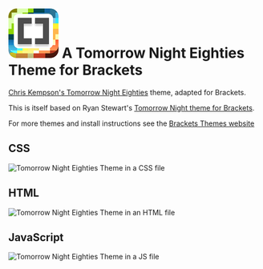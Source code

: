 ![Brackets Themes](https://github.com/Brackets-Themes/TomorrowNight/blob/master/bracket-themes-icon-100x99.png) A Tomorrow Night Eighties Theme for Brackets
=========

[Chris Kempson's Tomorrow Night Eighties](https://github.com/chriskempson/tomorrow-theme) theme, adapted for Brackets.

This is itself based on Ryan Stewart's [Tomorrow Night theme for Brackets](https://github.com/Brackets-Themes/TomorrowNight).

For more themes and install instructions see the [Brackets Themes website](http://brackets-themes.github.io/)

## CSS 
![Tomorrow Night Eighties Theme in a CSS file](https://raw.githubusercontent.com/patrickfatrick/TomorrowNightEighties/master/tomorrow-night-eighties-css.tiff)

## HTML
![Tomorrow Night Eighties Theme in an HTML file](https://raw.githubusercontent.com/patrickfatrick/TomorrowNightEighties/master/tomorrow-night-eighties-html.tiff)

## JavaScript
![Tomorrow Night Eighties Theme in a JS file](https://raw.githubusercontent.com/patrickfatrick/TomorrowNightEighties/master/tomorrow-night-eighties-js.tiff)